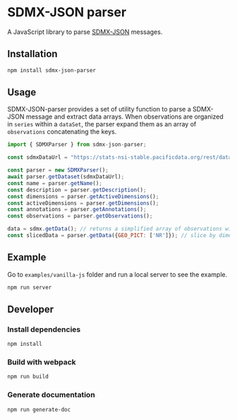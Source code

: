 # SDMX-JSON parser

A JavaScript library to parse [SDMX-JSON](https://github.com/sdmx-twg/sdmx-json) messages.

## Installation

```bash
npm install sdmx-json-parser
```

## Usage

SDMX-JSON-parser provides a set of utility function to parse a SDMX-JSON message and extract data arrays.
When observations are organized in `series` within a `dataSet`, the parser expand them as an array of `observations` concatenating the keys.


```javascript
import { SDMXParser } from sdmx-json-parser;

const sdmxDataUrl = "https://stats-nsi-stable.pacificdata.org/rest/data/SPC,DF_IMTS,4.0/M..AMT.TB+X+M.IV+I+II+III._T._T.USD?startPeriod=2015-01&dimensionAtObservation=AllDimensions";

const parser = new SDMXParser();
await parser.getDataset(sdmxDataUrl);
const name = parser.getName();
const description = parser.getDescription();
const dimensions = parser.getActiveDimensions();
const activeDimensions = parser.getDimensions();
const annotations = parser.getAnnotations();
const observations = parser.getObservations();

data = sdmx.getData(); // returns a simplified array of observations with dimension and attributes values
const slicedData = parser.getData({GEO_PICT: ['NR']}); // slice by dimension Id (GEO_PICT) values (['NR'])
```

## Example

Go to `examples/vanilla-js` folder and run a local server to see the example.

```bash
npm run server
```

## Developer

### Install dependencies
```bash
npm install
```
### Build with webpack
```bash
npm run build
```
### Generate documentation
```bash
npm run generate-doc
```
